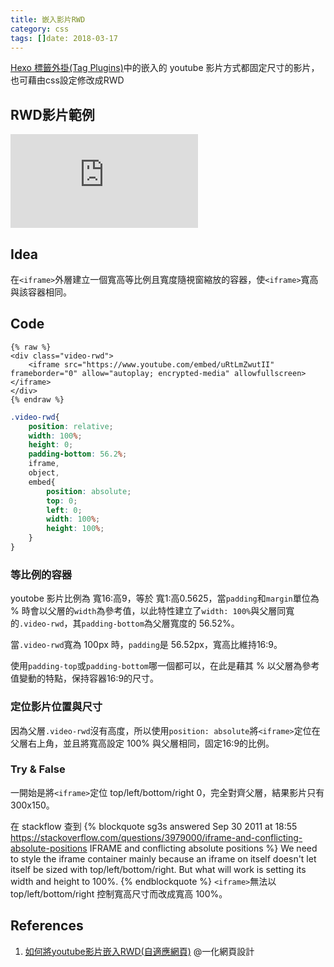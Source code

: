 ```yaml
---
title: 嵌入影片RWD
category: css
tags: []date: 2018-03-17
---
```


[Hexo 標籤外掛(Tag Plugins)](http://localhost:4000/Hexo/2018/02/22/hexo-tag-plungis/)中的嵌入的 youtube 影片方式都固定尺寸的影片，也可藉由css設定修改成RWD

<!--more-->

## RWD影片範例
<div class="video-rwd">
    <iframe src="https://www.youtube.com/embed/uRtLmZwutII" frameborder="0" allow="autoplay; encrypted-media" allowfullscreen></iframe>
</div>

## Idea
在`<iframe>`外層建立一個寬高等比例且寬度隨視窗縮放的容器，使`<iframe>`寬高與該容器相同。

## Code
```
{% raw %}
<div class="video-rwd">
    <iframe src="https://www.youtube.com/embed/uRtLmZwutII" frameborder="0" allow="autoplay; encrypted-media" allowfullscreen></iframe>
</div>
{% endraw %}
```

```scss
.video-rwd{
    position: relative;
    width: 100%;
    height: 0;
    padding-bottom: 56.2%;
    iframe,
    object,
    embed{
        position: absolute;
        top: 0;
        left: 0;
        width: 100%;
        height: 100%;
    }
}
```

### 等比例的容器
youtobe 影片比例為 寬16:高9，等於 寬1:高0.5625，當`padding`和`margin`單位為 % 時會以父層的`width`為參考值，以此特性建立了`width: 100%`與父層同寬的`.video-rwd`，其`padding-bottom`為父層寬度的 56.52%。

當`.video-rwd`寬為 100px 時，`padding`是 56.52px，寬高比維持16:9。

使用`padding-top`或`padding-bottom`哪一個都可以，在此是藉其 % 以父層為參考值變動的特點，保持容器16:9的尺寸。

### 定位影片位置與尺寸
因為父層`.video-rwd`沒有高度，所以使用`position: absolute`將`<iframe>`定位在父層右上角，並且將寬高設定 100% 與父層相同，固定16:9的比例。

### Try & False
一開始是將`<iframe>`定位 top/left/bottom/right 0，完全對齊父層，結果影片只有300x150。

在 stackflow 查到
{% blockquote sg3s answered Sep 30 2011 at 18:55 https://stackoverflow.com/questions/3979000/iframe-and-conflicting-absolute-positions IFRAME and conflicting absolute positions %}
We need to style the iframe container mainly because an iframe on itself doesn't let itself be sized with top/left/bottom/right. But what will work is setting its width and height to 100%. 
{% endblockquote %}
`<iframe>`無法以 top/left/bottom/right 控制寬高尺寸而改成寬高 100%。

## References
1. [如何將youtube影片嵌入RWD(自適應網頁)](https://www.webdesigns.com.tw/youtube-rwd.asp) @一化網頁設計